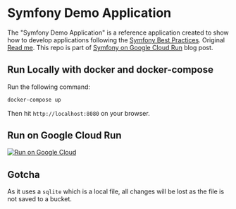Symfony Demo Application
========================

The "Symfony Demo Application" is a reference application created to show how
to develop applications following the [Symfony Best Practices](https://symfony.com/doc/current/best_practices/index.html). Original [Read me](https://github.com/symfony/demo). This repo is part of [Symfony on Google Cloud Run](https://geshan.com.np/blog/2019/11/how-to-run-symfony-on-google-cloud-run-with-the-demo-app-step-by-step-guide/) blog post.

## Run Locally with docker and docker-compose

Run the following command:

```bash
docker-compose up
```

Then hit `http://localhost:8080` on your browser.

## Run on Google Cloud Run

[![Run on Google Cloud](https://storage.googleapis.com/cloudrun/button.svg)](https://console.cloud.google.com/cloudshell/editor?shellonly=true&cloudshell_image=gcr.io/cloudrun/button&cloudshell_git_repo=https://github.com/geshan/symfony-demo-google-cloud-run.git)

## Gotcha

As it uses a `sqlite` which is a local file, all changes will be lost as the file is not saved to a bucket.

